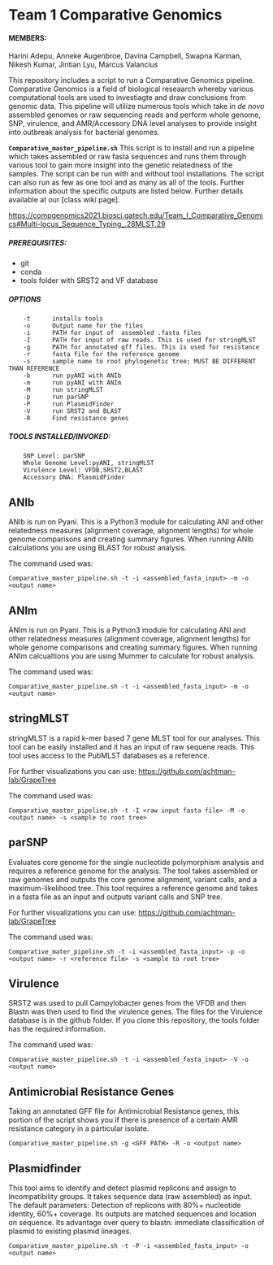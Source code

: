 # Team 1 Comparative Genomics

#### MEMBERS: 
Harini Adepu, Anneke Augenbroe, Davina Campbell, Swapna Kannan, Nikesh Kumar, Jintian Lyu, Marcus Valancius

This repository includes a script to run a Comparative Genomics pipeline. Comparative Genomics is a field of biological reseaarch whereby various computational tools are used to investiagte and draw conclusions from genomic data. This pipeline will utilize numerous tools which take in *de novo* assembled genomes or raw sequencing reads and perform whole genome, SNP, virulence, and AMR/Accessory DNA level analyses to provide insight into outbreak analysis for bacterial genomes.

**```Comparative_master_pipeline.sh```**
This script is to install and run a pipeline which takes assembled or raw fasta sequences and runs them through various tool to gain more insight into the genetic relatedness of the samples. The script can be run with and without tool installations. The script can also run as few as one tool and as many as all of the tools. Further information about the specific outputs are listed below. 
Further details available at our [class wiki page].

https://compgenomics2021.biosci.gatech.edu/Team_I_Comparative_Genomics#Multi-locus_Sequence_Typing_.28MLST.29
  
##### PREREQUISITES:
-    git
-    conda 
-    tools folder with SRST2 and VF database 

##### OPTIONS
        -t	    installs tools 
        -o      Output name for the files
        -i      PATH for input of  assembled .fasta files
        -I      PATH for input of raw reads. This is used for stringMLST
        -g	    PATH for annotated gff files. This is used for resistance
        -r      fasta file for the reference genome
        -s      sample name to root phylogenetic tree; MUST BE DIFFERENT THAN REFERENCE 
        -b      run pyANI with ANIb
        -m      run pyANI with ANIm
        -M      run stringMLST
        -p      run parSNP
        -P      run PlasmidFinder
        -V      run SRST2 and BLAST
        -R      Find resistance genes

##### TOOLS INSTALLED/INVOKED:
        SNP Level: parSNP
        Whole Genome Level:pyANI, stringMLST
        Virulence Level: VFDB,SRST2,BLAST
        Accessory DNA: PlasmidFinder

## ANIb
ANIb is run on Pyani. This is a Python3 module for calculating ANI and  other relatedness measures (alignment coverage, alignment lengths) for whole genome comparisons and creating summary figures. When running ANIb calculations you are using BLAST for robust analysis.

The command used was:
```
Comparative_master_pipeline.sh -t -i <assembled_fasta_input> -m -o <output name>
``` 
## ANIm
ANIm is run on Pyani. This is a Python3 module for calculating ANI and  other relatedness measures (alignment coverage, alignment lengths) for whole genome comparisons and creating summary figures. When running ANIm calcualtions you are using Mummer to calculate for robust analysis.

The command used was:
  
```
Comparative_master_pipeline.sh -t -i <assembled_fasta_input> -m -o <output name>
``` 
  
## stringMLST
stringMLST is a rapid k-mer based 7 gene MLST tool for our analyses. This tool can be easily installed and it has an input of raw sequene reads. This tool uses access to the PubMLST databases as a reference. 

For further visualizations you can use: https://github.com/achtman-lab/GrapeTree 

The command used was:
```
Comparative_master_pipeline.sh -t -I <raw input fasta file> -M -o <output name> -s <sample to root tree>
```
## parSNP
Evaluates core genome for the single nucleotide polymorphism analysis and requires a reference genome for the analysis. The tool takes assembled or raw genomes and outputs the core genome alignment, variant calls, and a maximum-likelihood tree. This tool requires a reference genome and takes in a fasta file as an input and outputs variant calls and SNP tree.

For further visualizations you can use: https://github.com/achtman-lab/GrapeTree 

The command used was:
  
```
Comparative_mater_pipeline.sh -t -i <assembled_fasta_input> -p -o <output name> -r <reference file> -s <sample to root tree>
``` 

## Virulence 
<ADD DESCRIPTION>
SRST2 was used to pull Campylobacter genes from the VFDB and then Blastn was then used to find the virulence genes. The files for the Virulence database is in the github folder. If you clone this repository, the tools folder has the required information.
  
The command used was:

```
Comparative_master_pipeline.sh -t -i <assembled_fasta_input> -V -o <output name>
```

## Antimicrobial Resistance Genes 
Taking an annotated GFF file for Antimicrobial Resistance genes, this portion of the script shows you if there is presence of a certain AMR resistance category in a particular isolate. 

```
Comparative_master_pipeline.sh -g <GFF PATH> -R -o <output name>
``` 
## Plasmidfinder 
This tool aims to identify and detect plasmid replicons and assign to Incompatibility groups. It takes sequence data (raw assembled) as input. The default parameters: Detection of replicons with 80%+ nucleotide identity, 60%+ coverage. Its outputs are matched sequences and location on sequence. Its advantage over query to blastn: immediate classification of plasmid to existing plasmid lineages.

```
Comparative_master_pipeline.sh -t -P -i <assembled_fasta_input> -o <output name> 
``` 

